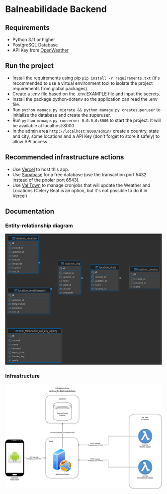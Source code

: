# Balneabilidade Backend

## Requirements

- Python 3.11 or higher
- PostgreSQL Database
- API Key from [OpenWeather](https://home.openweathermap.org/api_keys)

## Run the project

- Install the requirements using pip `pip install -r requirements.txt` (it's recommended to use a virtual environment tool to isolate the project requirements from global packages).
- Create a .env file based on the .env.EXAMPLE file and input the secrets.
- Install the package python-dotenv so the application can read the .env file.
- Run `python manage.py migrate && python manage.py createsuperuser` to initialize the database and create the superuser.
- Run `python manage.py runserver 0.0.0.0:8000` to start the project. It will be available at localhost:8000
- In the admin area `http://localhost:8000/admin/` create a country, state and city, some locations and a API Key (don't forget to store it safely) to allow API access.

## Recommended infrastructure actions

- Use [Vercel](https://vercel.com) to host this app.
- Use [Supabase](https://supabase.com/) for a free database (use the transaction port 5432 instead of the pooler port 6543).
- Use [Val Town](https://www.val.town) to manage cronjobs that will update the Weather and Locations (Celery Beat is an option, but it's not possible to do it in Vercel)

## Documentation

### Entity-relationship diagram

![Entity-relationship diagram](./docs/erd_balneabilidade.png)

### Infrastructure

![Infrastructure](./docs/balneabilidade_infra.png)
